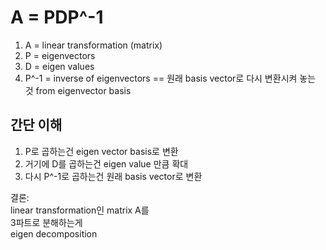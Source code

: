 # A = PDP^-1

1. A = linear transformation (matrix)
2. P = eigenvectors
3. D = eigen values
4. P^-1 = inverse of eigenvectors == 원래 basis vector로 다시 변환시켜 놓는 것 from eigenvector basis

## 간단 이해 

1. P로 곱하는건 eigen vector basis로 변환 
2. 거기에 D를 곱하는건 eigen value 만큼 확대
3. 다시 P^-1로 곱하는건 원래 basis vector로 변환

결론:\
linear transformation인 matrix A를\
3파트로 분해하는게\
eigen decomposition
